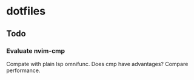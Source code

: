 # dotfiles

## Todo
### Evaluate nvim-cmp
Compate with plain lsp omnifunc. Does cmp have advantages? Compare performance.
